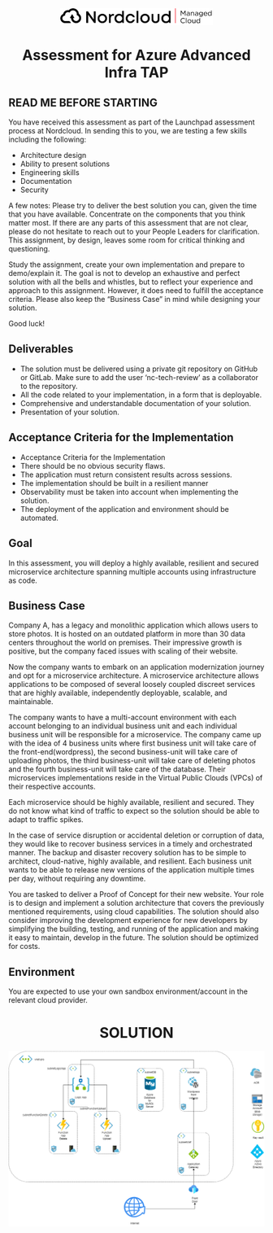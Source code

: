 <div align="center">
  <a href="https://github.com/othneildrew/Best-README-Template">
    <img src="doc/logo.png" alt="Logo" width="300" height="">
  </a>

  <h1 align="center">Assessment for Azure Advanced Infra TAP</h1>
</div>

<div>
  <h2>READ ME BEFORE STARTING</h2>
  <p>You have received this assessment as part of the Launchpad assessment process at Nordcloud. In sending this to you, we are testing a few skills including the following:</p>
  <ul>
    <li>Architecture design</li>
    <li>Ability to present solutions</li>
    <li>Engineering skills </li>
    <li>Documentation</li>
    <li>Security</li>
  </ul>

  <p>A few notes: Please try to deliver the best solution you can, given the time that you have available. Concentrate on the components that you think matter most. If there are any parts of this assessment that are not clear, please do not hesitate to reach out to your People Leaders for clarification. This assignment, by design, leaves some room for critical thinking and questioning.</p>
  <p>Study the assignment, create your own implementation and prepare to demo/explain it. The goal is not to develop an exhaustive and perfect solution with all the bells and whistles, but to reflect your experience and approach to this assignment. However, it does need to fulfill the acceptance criteria. Please also keep the “Business Case” in mind while designing your solution.<p>
  <p>Good luck!</p>

  <h2>Deliverables</h2>
  <ul>
    <li>The solution must be delivered using a private git repository on GitHub or GitLab. Make sure to add the user ‘nc-tech-review’ as a collaborator to the repository.</li>
    <li>All the code related to your implementation, in a form that is deployable.</li>
    <li>Comprehensive and understandable documentation of your solution.</li>
    <li>Presentation of your solution.</li>
  </ul>

  <h2>Acceptance Criteria for the Implementation</h2>
  <ul>
    <li>Acceptance Criteria for the Implementation</li>
    <li>There should be no obvious security flaws.</li>
    <li>The application must return consistent results across sessions.</li>
    <li>The implementation should be built in a resilient manner </li>
    <li>Observability must be taken into account when implementing the solution.</li>
    <li>The deployment of the application and environment should be automated.</li>
  </ul>

  <h2>Goal</h2>
  <p>In this assessment, you will deploy a highly available, resilient and secured microservice architecture spanning multiple accounts using infrastructure as code.</p>

  <h2>Business Case</h2>
  <p>Company A, has a legacy and monolithic application which allows users to store photos.  It is hosted on an outdated platform in more than 30 data centers throughout the world on premises. Their impressive growth is positive, but the company faced issues with scaling of their website.</p>
  <p>Now the company wants to  embark on an application modernization journey and opt for a microservice architecture. A microservice architecture allows applications to be composed of several loosely coupled discreet services that are highly available, independently deployable, scalable, and maintainable.</p>
  <p>The company wants to have a multi-account environment with each account belonging to an individual business unit and each individual business unit will be responsible for  a microservice. The company came up with the idea of 4 business units where first business unit will take care of the front-end(wordpress), the second business-unit will take care of uploading photos, the third business-unit will take care of deleting photos and the fourth business-unit will take care of the database. Their microservices implementations reside in the Virtual Public Clouds (VPCs) of their respective accounts. </p>
  <p>Each microservice should be highly available, resilient and secured. They do not know what kind of traffic to expect so the solution should be able to adapt to traffic spikes.</p>
  <p>In the case of service disruption or accidental deletion or corruption of data, they would like to recover business services in a timely and orchestrated manner. The backup and disaster recovery solution has to be simple to architect, cloud-native, highly available, and resilient. Each business unit wants to be able to release new versions of the application multiple times per day, without requiring any downtime.</p>
  <p>You are tasked to deliver a Proof of Concept for their new website. Your role is to design and implement a solution architecture that covers the previously mentioned requirements, using cloud capabilities. The solution should also consider improving the development experience for new developers by simplifying the building, testing, and running of the application and making it easy to maintain, develop in the future. The solution should be optimized for costs.</p>

  <h2>Environment</h2>
  <p>You are expected to use your own sandbox environment/account in the relevant cloud provider. </p>
</div>

<div>
  <h1 align="center">SOLUTION</h1>
  <img src="doc/architecture.png" alt="Architecture">
</div>